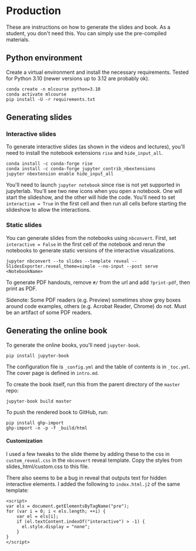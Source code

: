 # Production
These are instructions on how to generate the slides and book. As a student, you don't need this. You can simply use the pre-compiled materials.

## Python environment
Create a virtual environment and install the necessary requirements. Tested for Python 3.10 (newer versions up to 3.12 are probably ok).

```
conda create -n mlcourse python=3.10
conda activate mlcourse
pip install -U -r requirements.txt
```

## Generating slides
### Interactive slides
To generate interactive slides (as shown in the videos and lectures), you'll need to install the notebook extensions `rise` and `hide_input_all`.

```
conda install -c conda-forge rise
conda install -c conda-forge jupyter_contrib_nbextensions
jupyter nbextension enable hide_input_all
```

You'll need to launch `jupyter notebook` since rise is not yet supported in jupyterlab. You'll see two new icons when you open a notebook. One will start the slideshow, and the other will hide the code. You'll need to set `interactive = True` in the first cell and then run all cells before starting the slideshow to allow the interactions.

### Static slides
You can generate slides from the notebooks using `nbconvert`. First, set `interactive = False` in the first cell of the notebook and rerun the notebooks to generate static versions of the interactive visualizations.

```
jupyter nbconvert --to slides --template reveal --SlidesExporter.reveal_theme=simple --no-input --post serve <NotebookName>
```

To generate PDF handouts, remove `#/` from the url and add `?print-pdf`, then print as PDF. 

Sidenote: Some PDF readers (e.g. Preview) sometimes show grey boxes around code examples, others (e.g. Acrobat Reader, Chrome) do not. Must be an artifact of some PDF readers.

## Generating the online book
To generate the online books, you'll need `jupyter-book`.

```
pip install jupyter-book
```

The configuration file is `_config.yml` and the table of contents is in `_toc.yml`. The cover page is defined in `intro.md`.

To create the book itself, run this from the parent directory of the `master` repo:

```
jupyter-book build master
```

To push the rendered book to GitHub, run:

```
pip install ghp-import
ghp-import -n -p -f _build/html
```

#### Customization
I used a few tweaks to the slide theme by adding these to the css in `custom_reveal.css` in the `nbconvert` reveal template. Copy the styles from slides_html/custom.css to this file.

There also seems to be a bug in reveal that outputs text for hidden interactive elements. I added the following to `index.html.j2` of the same template:

```
<script>
var els = document.getElementsByTagName("pre");
for (var i = 0; i < els.length; ++i) {
    var el = els[i];
    if (el.textContent.indexOf("interactive") > -1) {
      el.style.display = "none";
    }
}
</script>
```
